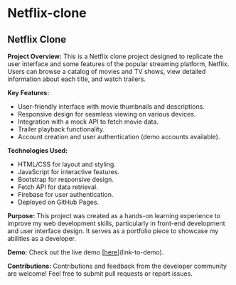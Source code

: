 # Netflix-clone
## Netflix Clone

**Project Overview:**
This is a Netflix clone project designed to replicate the user interface and some features of the popular streaming platform, Netflix. Users can browse a catalog of movies and TV shows, view detailed information about each title, and watch trailers.

**Key Features:**
- User-friendly interface with movie thumbnails and descriptions.
- Responsive design for seamless viewing on various devices.
- Integration with a mock API to fetch movie data.
- Trailer playback functionality.
- Account creation and user authentication (demo accounts available).

**Technologies Used:**
- HTML/CSS for layout and styling.
- JavaScript for interactive features.
- Bootstrap for responsive design.
- Fetch API for data retrieval.
- Firebase for user authentication.
- Deployed on GitHub Pages.

**Purpose:**
This project was created as a hands-on learning experience to improve my web development skills, particularly in front-end development and user interface design. It serves as a portfolio piece to showcase my abilities as a developer.

**Demo:**
Check out the live demo [[here](https://movieapp-umber-three.vercel.app)](link-to-demo).

**Contributions:**
Contributions and feedback from the developer community are welcome! Feel free to submit pull requests or report issues.



